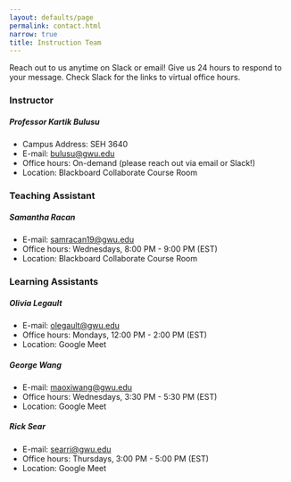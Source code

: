 ```yaml
---
layout: defaults/page
permalink: contact.html
narrow: true
title: Instruction Team
---
```


Reach out to us anytime on Slack or email! Give us 24 hours to respond to your message. Check Slack for the links to virtual office hours.

### Instructor
##### Professor Kartik Bulusu
- Campus Address: SEH 3640
- E-mail: bulusu@gwu.edu
- Office hours: On-demand (please reach out via email or Slack!)
- Location: Blackboard Collaborate Course Room

### Teaching Assistant
##### Samantha Racan
- E-mail: samracan19@gwu.edu
- Office hours: Wednesdays, 8:00 PM - 9:00 PM (EST)
- Location: Blackboard Collaborate Course Room

### Learning Assistants
##### Olivia Legault
- E-mail: olegault@gwu.edu
- Office hours: Mondays, 12:00 PM - 2:00 PM (EST)
- Location: Google Meet

##### George Wang
- E-mail: maoxiwang@gwu.edu
- Office hours: Wednesdays, 3:30 PM - 5:30 PM (EST)
- Location: Google Meet

##### Rick Sear
- E-mail: searri@gwu.edu
- Office hours: Thursdays, 3:00 PM - 5:00 PM (EST)
- Location: Google Meet